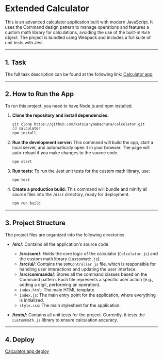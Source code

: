 # Extended Calculator

This is an advanced calculator application built with modern JavaScript. It uses the Command design pattern to manage operations and features a custom math library for calculations, avoiding the use of the built-in `Math` object. The project is bundled using Webpack and includes a full suite of unit tests with Jest.

---
## 1. Task
The full task description can be found at the following link: 
[Calculator app](https://github.com/katsiarynabachura/calculator)

---
## 2. How to Run the App
To run this project, you need to have Node.js and npm installed.

1.  **Clone the repository and install dependencies:**
    ```bash
    git clone https://github.com/katsiarynabachura/calculator.git
    cd calculator
    npm install
    ```

2.  **Run the development server:**
    This command will build the app, start a local server, and automatically open it in your browser. The page will auto-reload if you make changes to the source code.
    ```bash
    npm start
    ```

3.  **Run tests:**
    To run the Jest unit tests for the custom math library, use:
    ```bash
    npm test
    ```

4.  **Create a production build:**
    This command will bundle and minify all source files into the `/dist` directory, ready for deployment.
    ```bash
    npm run build
    ```

---
## 3. Project Structure
The project files are organized into the following directories:

* **/src/**: Contains all the application's source code.
    * **/src/core/**: Holds the core logic of the calculator (`Calculator.js`) and the custom math library (`CustomMath.js`).
    * **/src/ui/**: Contains the `DOMController.js` file, which is responsible for handling user interactions and updating the user interface.
    * **/src/commands/**: Stores all the command classes based on the Command pattern. Each file represents a specific user action (e.g., adding a digit, performing an operation).
    * `index.html`: The main HTML template.
    * `index.js`: The main entry point for the application, where everything is initialized.
    * `style.css`: The main stylesheet for the application.

* **/tests/**: Contains all unit tests for the project. Currently, it tests the `CustomMath.js` library to ensure calculation accuracy.

---
## 4. Deploy
[Calculator app deploy](https://calculator-extended-app.netlify.app/)
